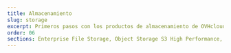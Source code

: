 ```yaml
---
title: Almacenamiento
slug: storage
excerpt: Primeros pasos con los productos de almacenamiento de OVHcloud
order: 06
sections: Enterprise File Storage, Object Storage S3 High Performance, Object Storage Standard (Swift), Public Cloud Archive, Veeam, Cloud Disk Array, NAS
---
```

